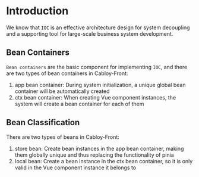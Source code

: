 # Introduction

We know that `IOC` is an effective architecture design for system decoupling and a supporting tool for large-scale business system development.

## Bean Containers

`Bean containers` are the basic component for implementing `IOC`, and there are two types of bean containers in Cabloy-Front:

1. app bean container: During system initialization, a unique global bean container will be automatically created
2. ctx bean container: When creating Vue component instances, the system will create a bean container for each of them

## Bean Classification

There are two types of beans in Cabloy-Front:

1. store bean: Create bean instances in the app bean container, making them globally unique and thus replacing the functionality of pinia
2. local bean: Create a bean instance in the ctx bean container, so it is only valid in the Vue component instance it belongs to

